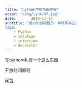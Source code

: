 ```yaml
---
title: "python中装饰器详解"
cover: "/img/lynk/47.jpg"
date:       2019-11-28
subtitle: "面向切面编程的一种特殊写法"
tags:
	- Python
	- solution
	- interview
	- decorator
---
```




在python中,有一个这么东西

开放封闭原则

闭包

